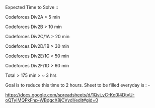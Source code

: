 Expected Time to Solve :: 

Codeforces Div2A > 5 min 

Codeforces Div2B > 10 min

Codeforces Div2C/1A > 20 min

Codeforces Div2D/1B > 30 min

Codeforces Div2E/1C > 50 min

Codeforces Div2F/1D > 60 min
 
Total > 175 min > ~ 3 hrs

Goal is to reduce this time to 2 hours. Sheet to be filled everyday is : - 

https://docs.google.com/spreadsheets/d/1Qvi_yC-Ko0l4DtvU-oQTyIMQPkFnp-WBdgcX8jCVydI/edit#gid=0
